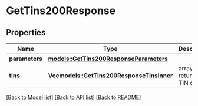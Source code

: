 # GetTins200Response

## Properties

Name | Type | Description | Notes
------------ | ------------- | ------------- | -------------
**parameters** | [**models::GetTins200ResponseParameters**](getTins_200_response_parameters.md) |  | 
**tins** | [**Vec<models::GetTins200ResponseTinsInner>**](getTins_200_response_tins_inner.md) | array of returned TIN objects | 

[[Back to Model list]](../README.md#documentation-for-models) [[Back to API list]](../README.md#documentation-for-api-endpoints) [[Back to README]](../README.md)


